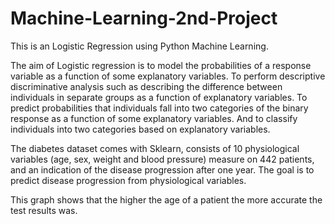 # Machine-Learning-2nd-Project

This is an Logistic Regression using Python Machine Learning. 

The aim of Logistic regression is to model the probabilities of a response variable as a function of some explanatory variables.
To perform descriptive discriminative analysis such as describing the difference between individuals in separate groups as a function of explanatory variables. 
To predict probabilities that individuals fall into two categories of the binary response as a function of some explanatory variables. 
And to classify individuals into two categories based on explanatory variables. 

The diabetes dataset comes with Sklearn, consists of 10 physiological variables (age, sex, weight and blood pressure) measure on 442 patients, and an indication of the disease progression after one year. The goal is to predict disease progression from physiological variables.

This graph shows that the higher the age of a patient the more accurate the test results was.
